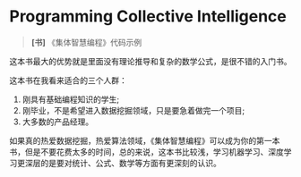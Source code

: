 # Programming Collective Intelligence
> **[书]** 《集体智慧编程》代码示例
>
这本书最大的优势就是里面没有理论推导和复杂的数学公式，是很不错的入门书。

这本书在我看来适合的三个人群：
1. 刚具有基础编程知识的学生;
2. 刚毕业，不是希望进入数据挖掘领域，只是要急着做完一个项目;
3. 大多数的产品经理。

如果真的热爱数据挖掘，热爱算法领域，《集体智慧编程》可以成为你的第一本书，但是不要花费太多的时间，总的来说，这本书比较浅，学习机器学习、深度学习更深层的是要对统计、公式、数学等方面有更深刻的认识。



